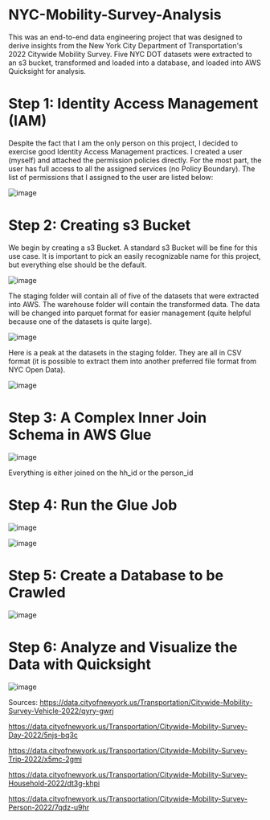 # NYC-Mobility-Survey-Analysis
This was an end-to-end data engineering project that was designed to derive insights from the New York City Department of Transportation's 2022 Citywide Mobility Survey. Five NYC DOT datasets were extracted to an s3 bucket, transformed and loaded into a database, and loaded into AWS Quicksight for analysis.

# Step 1: Identity Access Management (IAM)
Despite the fact that I am the only person on this project, I decided to exercise good Identity Access Management practices. I created a user (myself) and attached the permission policies directly. For the most part, the user has full access to all the assigned services (no Policy Boundary). The list of permissions that I assigned to the user are listed below:

![image](https://github.com/Tyriek-cloud/NYC-Mobility-Survey-Analysis/assets/62261407/b1773fe0-bd1c-4c77-9e32-9ad54e49773b)

# Step 2: Creating s3 Bucket
We begin by creating a s3 Bucket. A standard s3 Bucket will be fine for this use case. It is important to pick an easily recognizable name for this project, but everything else should be the default.

![image](https://github.com/Tyriek-cloud/NYC-Mobility-Survey-Analysis/assets/62261407/69178f6f-2d84-4ccf-a860-1feef1a50825)

The staging folder will contain all of five of the datasets that were extracted into AWS. The warehouse folder will contain the transformed data. The data will be changed into parquet format for easier management (quite helpful because one of the datasets is quite large).

![image](https://github.com/Tyriek-cloud/NYC-Mobility-Survey-Analysis/assets/62261407/e34b5fbc-d465-4449-903e-8e535bb9c25d)

Here is a peak at the datasets in the staging folder. They are all in CSV format (it is possible to extract them into another preferred file format from NYC Open Data).

![image](https://github.com/Tyriek-cloud/NYC-Mobility-Survey-Analysis/assets/62261407/c9e781e6-4b04-4a22-8ad1-453205117c0b)

# Step 3: A Complex Inner Join Schema in AWS Glue
![image](https://github.com/Tyriek-cloud/NYC-Mobility-Survey-Analysis/assets/62261407/a4e9e992-72d6-4f91-9a06-c882830837a9)

Everything is either joined on the hh_id or the person_id

# Step 4: Run the Glue Job
![image](https://github.com/Tyriek-cloud/NYC-Mobility-Survey-Analysis/assets/62261407/38023dde-5f8e-418b-9063-bb3461ac99c0)

![image](https://github.com/Tyriek-cloud/NYC-Mobility-Survey-Analysis/assets/62261407/8a2c23c3-ca11-4335-80cd-175278f2223b)

# Step 5: Create a Database to be Crawled
![image](https://github.com/Tyriek-cloud/NYC-Mobility-Survey-Analysis/assets/62261407/a0947851-ec4f-488b-9167-4fec43030b49)

# Step 6: Analyze and Visualize the Data with Quicksight
![image](https://github.com/Tyriek-cloud/NYC-Mobility-Survey-Analysis/assets/62261407/e749bb4c-43cf-4572-bc38-f8bc47df6445)

Sources:
https://data.cityofnewyork.us/Transportation/Citywide-Mobility-Survey-Vehicle-2022/qyry-gwrj

https://data.cityofnewyork.us/Transportation/Citywide-Mobility-Survey-Day-2022/5njs-bq3c

https://data.cityofnewyork.us/Transportation/Citywide-Mobility-Survey-Trip-2022/x5mc-2gmi

https://data.cityofnewyork.us/Transportation/Citywide-Mobility-Survey-Household-2022/dt3g-khpi

https://data.cityofnewyork.us/Transportation/Citywide-Mobility-Survey-Person-2022/7qdz-u9hr

